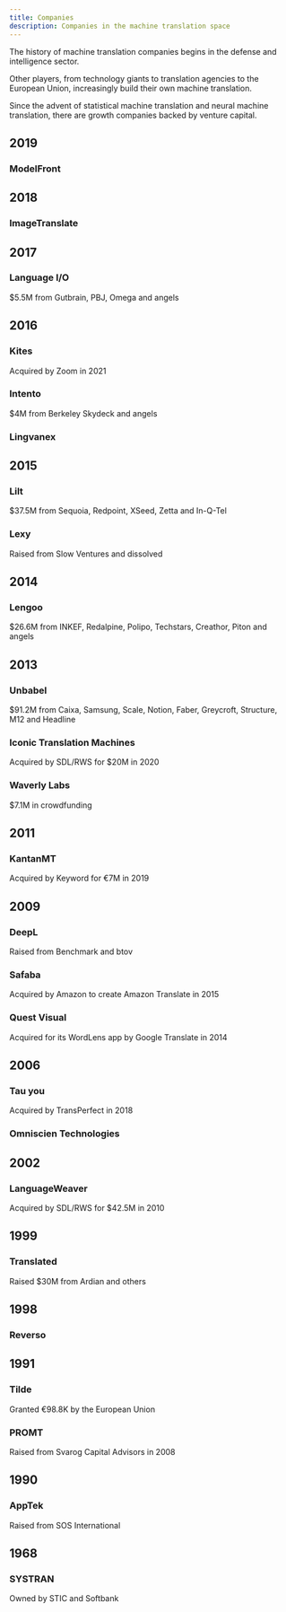 ```yaml
---
title: Companies
description: Companies in the machine translation space
---
```


The history of machine translation companies begins in the defense and intelligence sector.

Other players, from technology giants to translation agencies to the European Union, increasingly build their own machine translation.

Since the advent of statistical machine translation and neural machine translation, there are growth companies backed by venture capital.

## 2019

### ModelFront


## 2018

### ImageTranslate


## 2017

### Language I/O

$5.5M from Gutbrain, PBJ, Omega and angels


## 2016

### Kites
Acquired by Zoom in 2021

### Intento

$4M from Berkeley Skydeck and angels

### Lingvanex


## 2015

### Lilt

$37.5M from Sequoia, Redpoint, XSeed, Zetta and In-Q-Tel

### Lexy

Raised from Slow Ventures and dissolved


## 2014

### Lengoo

$26.6M from INKEF, Redalpine, Polipo, Techstars, Creathor, Piton and angels


## 2013

### Unbabel

$91.2M from Caixa, Samsung, Scale, Notion, Faber, Greycroft, Structure, M12 and Headline

### Iconic Translation Machines

Acquired by SDL/RWS for $20M in 2020

### Waverly Labs

$7.1M in crowdfunding


## 2011

### KantanMT

Acquired by Keyword for €7M in 2019


## 2009

### DeepL

Raised from Benchmark and btov

### Safaba

Acquired by Amazon to create Amazon Translate in 2015

### Quest Visual

Acquired for its WordLens app by Google Translate in 2014


## 2006

### Tau you

Acquired by TransPerfect in 2018

### Omniscien Technologies


## 2002

### LanguageWeaver

Acquired by SDL/RWS for $42.5M in 2010


## 1999

### Translated
Raised $30M from Ardian and others


## 1998

### Reverso


## 1991

### Tilde

Granted €98.8K by the European Union

### PROMT

Raised from Svarog Capital Advisors in 2008


## 1990

### AppTek

Raised from SOS International


## 1968

### SYSTRAN

Owned by STIC and Softbank
